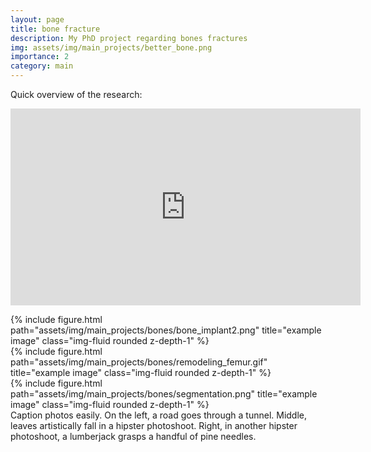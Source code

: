 ```yaml
---
layout: page
title: bone fracture
description: My PhD project regarding bones fractures
img: assets/img/main_projects/better_bone.png
importance: 2
category: main
---
```


Quick overview of the research:

<p align="center">
<iframe width="560"
        height="315"
        src="https://www.youtube.com/embed/HNOs08Hmigg"
        frameborder="0"
        allow="autoplay; encrypted-media"
        allowfullscreen></iframe>
</p>

<div class="row">
    <div class="col-sm mt-3 mt-md-0">
        {% include figure.html path="assets/img/main_projects/bones/bone_implant2.png" title="example image" class="img-fluid rounded z-depth-1" %}
    </div>
    <div class="col-sm mt-3 mt-md-0">
        {% include figure.html path="assets/img/main_projects/bones/remodeling_femur.gif" title="example image" class="img-fluid rounded z-depth-1" %}
    </div>
    <div class="col-sm mt-3 mt-md-0">
        {% include figure.html path="assets/img/main_projects/bones/segmentation.png" title="example image" class="img-fluid rounded z-depth-1" %}
    </div>
</div>
<div class="caption">
    Caption photos easily. On the left, a road goes through a tunnel. Middle, leaves artistically fall in a hipster photoshoot. Right, in another hipster photoshoot, a lumberjack grasps a handful of pine needles.
</div>
